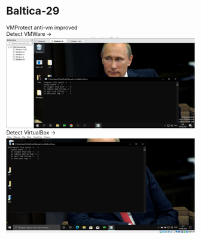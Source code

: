 # Baltica-29
VMProtect anti-vm improved  
Detect VMWare ->  
![alt text](https://github.com/Ahora57/Baltica-29/blob/main/VMWare_detect.png)  
Detect VirtualBox ->  
![alt text](https://github.com/Ahora57/Baltica-29/blob/main/VirtualBox_detect.png)  
